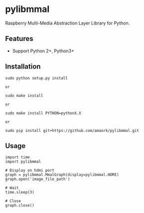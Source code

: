 pylibmmal
=======

Raspberry Multi-Media Abstraction Layer Library for Python.


## Features

- Support Python 2+, Python3+


## Installation

    sudo python setup.py install

    or

    sudo make install

    or

    sudo make install PYTHON=pythonX.X

    or

    sudo pip install git+https://github.com/amaork/pylibmmal.git


## Usage

    import time
    import pylibmmal

    # Display on hdmi port
    graph = pylibmmal.MmalGraph(display=pylibmmal.HDMI)
    graph.open('image_file_path')

    # Wait
    time.sleep(3)

    # Close
    graph.close()

